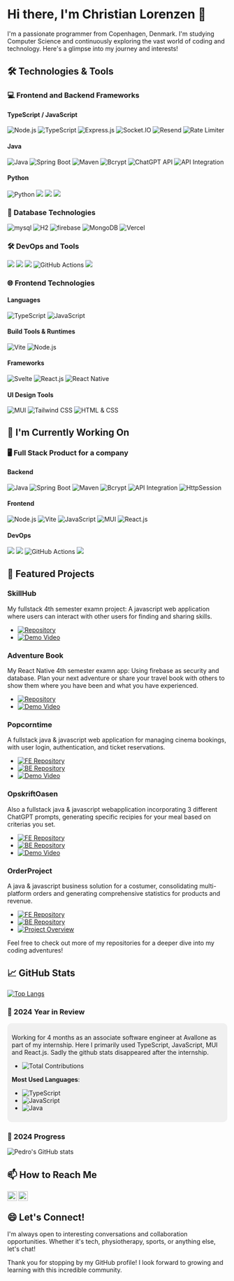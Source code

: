 # Hi there, I'm Christian Lorenzen 👋

I'm a passionate programmer from Copenhagen, Denmark. I'm studying Computer Science and continuously exploring the vast world of coding and technology. Here's a glimpse into my journey and interests!

## 🛠️ Technologies & Tools

### 💻 Frontend and Backend Frameworks

#### TypeScript / JavaScript
![Node.js](https://img.shields.io/badge/Runtime-Node.js-339933?style=for-the-badge&logo=node.js&logoColor=white)
![TypeScript](https://img.shields.io/badge/Language-TypeScript-blue?style=for-the-badge&logo=typescript&logoColor=white)
![Express.js](https://img.shields.io/badge/Framework-Express.js-yellow?style=for-the-badge&logo=express)
![Socket.IO](https://img.shields.io/badge/RealTime-Socket.IO-black?style=for-the-badge&logo=socketdotio)
![Resend](https://img.shields.io/badge/Email-Resend-red?style=for-the-badge&logo=resend)
![Rate Limiter](https://img.shields.io/badge/Security-RateLimiter-orange?style=for-the-badge&logo=nodedotjs)

#### Java
![Java](https://img.shields.io/badge/Language-Java-green?style=for-the-badge&logo=java)
![Spring Boot](https://img.shields.io/badge/Framework-Spring%20Boot-green?style=for-the-badge&logo=springboot)
![Maven](https://img.shields.io/badge/Build%20Tool-Maven-C71A36?style=for-the-badge&logo=apache-maven&logoColor=white)
![Bcrypt](https://img.shields.io/badge/Encryption-Bcrypt-purple?style=for-the-badge)
![ChatGPT API](https://img.shields.io/badge/OpenAI-ChatGPT%20API-lightblue?style=for-the-badge&logo=openai)
![API Integration](https://img.shields.io/badge/API-Integrations-lightgreen?style=for-the-badge&logo=api)

#### Python
![Python](https://img.shields.io/badge/Language-Python-3776AB?style=for-the-badge&logo=python&logoColor=white)
![](https://img.shields.io/badge/SQLite-07405E?style=for-the-badge&logo=sqlite)
![](https://img.shields.io/badge/Subprocess-3776AB?style=for-the-badge&logo=python&logoColor=white)
![](https://img.shields.io/badge/Ollama-3776AB?style=for-the-badge&logo=python&logoColor=white)

### 💾 Database Technologies
![mysql](https://img.shields.io/badge/MySQL-blue?style=for-the-badge&logo=mysql)
![H2](https://img.shields.io/badge/H2-blue?style=for-the-badge)
![firebase](https://img.shields.io/badge/firebase-blue?style=for-the-badge&logo=firebase)
![MongoDB](https://img.shields.io/badge/MongoDB-green?style=for-the-badge&logo=mongodb&logoColor=white)
![Vercel](https://img.shields.io/badge/Vercel-black?style=for-the-badge&logo=vercel)

### 🛠️ DevOps and Tools
![](https://img.shields.io/badge/Cloud-Azure-blue?style=for-the-badge&logo=microsoftazure)
![](https://img.shields.io/badge/Container-Docker-blue?style=for-the-badge&logo=docker)
![](https://img.shields.io/badge/Version_Control-GitHub-black?style=for-the-badge&logo=github)
![GitHub Actions](https://img.shields.io/badge/CI%2FCD-GitHub%20Actions-2088FF?style=for-the-badge&logo=githubactions&logoColor=white)
![](https://img.shields.io/badge/Project_Management-Jira/Shortcut-blue?style=for-the-badge&logo=jira)

### 🌐 Frontend Technologies

#### Languages
![TypeScript](https://img.shields.io/badge/TypeScript-blue?style=for-the-badge&logo=typescript&logoColor=white)
![JavaScript](https://img.shields.io/badge/JavaScript-yellow?style=for-the-badge&logo=javascript&logoColor=black)

#### Build Tools & Runtimes
![Vite](https://img.shields.io/badge/Vite-646CFF?style=for-the-badge&logo=vite&logoColor=white)
![Node.js](https://img.shields.io/badge/Runtime-Node.js-339933?style=for-the-badge&logo=node.js&logoColor=white)

#### Frameworks
![Svelte](https://img.shields.io/badge/Svelte-FF3E00?style=for-the-badge&logo=svelte&logoColor=white)
![React.js](https://img.shields.io/badge/React.js-20232A?style=for-the-badge&logo=react&logoColor=61DAFB)
![React Native](https://img.shields.io/badge/React%20Native-20232A?style=for-the-badge&logo=react&logoColor=61DAFB)

#### UI Design Tools
![MUI](https://img.shields.io/badge/MUI-blue?style=for-the-badge&logo=mui&logoColor=white)
![Tailwind CSS](https://img.shields.io/badge/Tailwind%20CSS-38B2AC?style=for-the-badge&logo=tailwind-css&logoColor=white)
![HTML & CSS](https://img.shields.io/badge/HTML%20%2F%20CSS-E34F26?style=for-the-badge&logo=html5&logoColor=white)

## 🌱 I'm Currently Working On

### 🖥️ Full Stack Product for a company 
#### Backend
![Java](https://img.shields.io/badge/Language-Java-green?style=for-the-badge&logo=java)
![Spring Boot](https://img.shields.io/badge/Framework-Spring%20Boot-green?style=for-the-badge&logo=springboot)
![Maven](https://img.shields.io/badge/Build%20Tool-Maven-C71A36?style=for-the-badge&logo=apache-maven&logoColor=white)
![Bcrypt](https://img.shields.io/badge/Encryption-Bcrypt-purple?style=for-the-badge)
![API Integration](https://img.shields.io/badge/API_Integration-Mouser-lightgreen?style=for-the-badge&logo=mouser&logoColor=white)
![HttpSession](https://img.shields.io/badge/Session-Jakarta%20Servlet%20HttpSession-orange?style=for-the-badge&logo=java&logoColor=white)

#### Frontend
![Node.js](https://img.shields.io/badge/Runtime-Node.js-339933?style=for-the-badge&logo=node.js&logoColor=white)
![Vite](https://img.shields.io/badge/Build%20Tool-Vite-646CFF?style=for-the-badge&logo=vite&logoColor=white)
![JavaScript](https://img.shields.io/badge/Language-JavaScript-yellow?style=for-the-badge&logo=javascript&logoColor=black)
![MUI](https://img.shields.io/badge/UI-MUI-blue?style=for-the-badge&logo=mui&logoColor=white)
![React.js](https://img.shields.io/badge/Framework-React.js-20232A?style=for-the-badge&logo=react&logoColor=61DAFB)

#### DevOps
![](https://img.shields.io/badge/Cloud-Azure:%20VM%20&%20MySQL%20DB%20&%20Static%20Web%20App-blue?style=for-the-badge&logo=microsoftazure)
![](https://img.shields.io/badge/Version_Control-GitHub-black?style=for-the-badge&logo=github)
![GitHub Actions](https://img.shields.io/badge/CI%2FCD-GitHub%20Actions-2088FF?style=for-the-badge&logo=githubactions&logoColor=white)
![](https://img.shields.io/badge/Project_Management-Jira/Shortcut-blue?style=for-the-badge&logo=jira)

## 🚀 Featured Projects

### SkillHub
My fullstack 4th semester examn project: A javascript web application where users can interact with other users for finding and sharing skills.
- [![Repository](https://img.shields.io/badge/Repository-blue?style=flat-square&logo=github)](https://github.com/PedroLorenzen/NodeJS/tree/main/eksamensprojekt/SkillHub)
- [![Demo Video](https://img.shields.io/badge/Demo-Video-red?style=flat-square&logo=youtube)](https://youtu.be/aSVjHFs6QiY)

### Adventure Book
My React Native 4th semester examn app: Using firebase as security and database. Plan your next adventure or share your travel book with others to show them where you have been and what you have experienced.
- [![Repository](https://img.shields.io/badge/Repository-blue?style=flat-square&logo=github)](https://github.com/PedroLorenzen/AppReactNative/tree/main/AdventureBook)
- [![Demo Video](https://img.shields.io/badge/Demo-Video-red?style=flat-square&logo=youtube)](https://youtu.be/8Cmbv6tx5Zg)

### Popcorntime
A fullstack java & javascript web application for managing cinema bookings, with user login, authentication, and ticket reservations.  
- [![FE Repository](https://img.shields.io/badge/Frontend-Repo-blue?style=flat-square&logo=github)](https://github.com/ProjektGruppe23/FE-PopcornTime)
- [![BE Repository](https://img.shields.io/badge/Backend-Repo-blue?style=flat-square&logo=github)](https://github.com/ProjektGruppe23/BE-PopcornTime)
- [![Demo Video](https://img.shields.io/badge/Demo-Video-red?style=flat-square&logo=youtube)](https://youtu.be/Usj8HNdK8kU)

### OpskriftOasen
Also a fullstack java & javascript webapplication incorporating 3 different ChatGPT prompts, generating specific recipies for your meal based on criterias you set.
- [![FE Repository](https://img.shields.io/badge/Frontend-Repo-blue?style=flat-square&logo=github)](https://github.com/ProjektGruppe23/FE-OpskriftOasen)
- [![BE Repository](https://img.shields.io/badge/Backend-Repo-blue?style=flat-square&logo=github)](https://github.com/ProjektGruppe23/BE-OpskriftOasen)
- [![Demo Video](https://img.shields.io/badge/Demo-Video-red?style=flat-square&logo=youtube)](https://youtu.be/KxUWM-JMhu4)

### OrderProject
A java & javascript business solution for a costumer, consolidating multi-platform orders and generating comprehensive statistics for products and revenue.
- [![FE Repository](https://img.shields.io/badge/Frontend-Repo-blue?style=flat-square&logo=github)](https://github.com/ProjektGruppe23/OrderProject-FE)
- [![BE Repository](https://img.shields.io/badge/Backend-Repo-blue?style=flat-square&logo=github)](https://github.com/ProjektGruppe23/OrderProject-BE)
- [![Project Overview](https://img.shields.io/badge/Project-Overview-green?style=flat-square&logo=adobeacrobatreader)](https://github.com/ProjektGruppe23/OrderProject-FE/blob/main/Project-view.pdf)


Feel free to check out more of my repositories for a deeper dive into my coding adventures!

## 📈 GitHub Stats

[![Top Langs](https://github-readme-stats.vercel.app/api/top-langs/?username=PedroLorenzen&layout=compact)](https://github.com/PedroLorenzen)

### 🎉 2024 Year in Review
<div style="padding: 10px; background-color: #f0f0f0; border-radius: 10px;">

Working for 4 months as an associate software engineer at Avallone as part of my internship.
Here I primarily used TypeScript, JavaScript, MUI and React.js. Sadly the github stats disappeared after the internship.

- <img src="https://img.shields.io/badge/Total%20Contributions-500%2B%20commits-blue?style=flat-square" alt="Total Contributions" />

**Most Used Languages**:
- ![TypeScript](https://img.shields.io/badge/TypeScript-blue?style=for-the-badge&logo=typescript&logoColor=white)
- ![JavaScript](https://img.shields.io/badge/-JavaScript-F7DF1E?style=flat-square&logo=javascript&logoColor=black)
- ![Java](https://img.shields.io/badge/-Java-007396?style=flat-square&logo=java&logoColor=white)

</div>

### 🎉 2024 Progress

![Pedro's GitHub stats](https://github-readme-stats.vercel.app/api?username=PedroLorenzen&show_icons=true&theme=radical)

## 📫 How to Reach Me

<a href="mailto:christianplorenzen@outlook.com">
  <img align="left" alt="By Email" width="22px" src="https://cdn-icons-png.flaticon.com/512/732/732200.png" />
</a>
<a href="https://www.linkedin.com/in/christian-pedro-fernandez-lorenzen-296151238/">
  <img align="left" alt="By LinkedIn" width="22px" src="https://cdn-icons-png.flaticon.com/512/174/174857.png" />
</a>
<br /> 

## 😄 Let's Connect!
I'm always open to interesting conversations and collaboration opportunities. Whether it's tech, physiotherapy, sports, or anything else, let's chat!

Thank you for stopping by my GitHub profile! I look forward to growing and learning with this incredible community.
